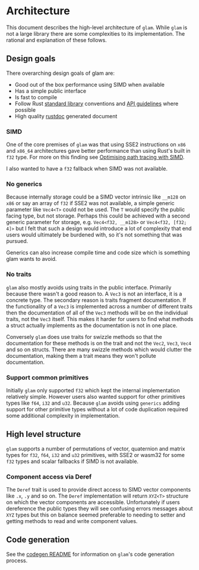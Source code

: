 # Architecture

This document describes the high-level architecture of `glam`. While `glam` is
not a large library there are some complexities to its implementation. The
rational and explanation of these follows.

## Design goals

There overarching design goals of glam are:

* Good out of the box performance using SIMD when available
* Has a simple public interface
* Is fast to compile
* Follow Rust [standard library] conventions and [API guidelines] where possible
* High quality [rustdoc] generated document

[standard library]: https://doc.rust-lang.org/std/index.html
[API guidelines]: https://rust-lang.github.io/api-guidelines
[rustdoc]: https://doc.rust-lang.org/rustdoc/index.html

### SIMD

One of the core premises of `glam` was that using SSE2 instructions on `x86` and
`x86_64` architectures gave better performance than using Rust's built in `f32`
type. For more on this finding see [Optimising path tracing with SIMD].

I also wanted to have a `f32` fallback when SIMD was not available.

[Optimising path tracing with SIMD]: https://bitshifter.github.io/2018/06/04/simd-path-tracing/#converting-vec3-to-sse2.

### No generics

Because internally storage could be a SIMD vector intrinsic like `__m128` on
`x86` or say an array of `f32` if SSE2 was not available, a simple generic
parameter like `Vec4<T>` could not be used. The `T` would specify the public
facing type, but not storage. Perhaps this could be achieved with a second
generic parameter for storage, e.g. `Vec4<f32, __m128>` or `Vec4<f32, [f32; 4]>`
but I felt that such a design would introduce a lot of complexity that end users
would ultimately be burdened with, so it's not something that was pursued.

Generics can also increase compile time and code size which is something glam
wants to avoid.

### No traits

`glam` also mostly avoids using traits in the public interface. Primarily
because there wasn't a good reason to. A `Vec3` is not an interface, it is a
concrete type. The secondary reason is traits fragment documentation. If the
functionality of a `Vec3` is implemented across a number of different traits
then the documentation of all of the `Vec3` methods will be on the individual
traits, not the `Vec3` itself. This makes it harder for users to find what
methods a struct actually implements as the documentation is not in one place.

Conversely `glam` does use traits for swizzle methods so that the documentation
for these methods is on the trait and not the `Vec2`, `Vec3`, `Vec4` and so on
structs. There are many swizzle methods which would clutter the documentation,
making them a trait means they won't pollute documentation.

### Support common primitives

Initially `glam` only supported `f32` which kept the internal implementation
relatively simple. However users also wanted support for other primitives types
like `f64`, `i32` and `u32`. Because `glam` avoids using `generics` adding
support for other primitive types without a lot of code duplication required
some additional complexity in implementation.

## High level structure

`glam` supports a number of permutations of vector, quaternion and matrix types
for `f32`, `f64`, `i32` and `u32` primitives, with SSE2 or wasm32 for some `f32`
types and scalar fallbacks if SIMD is not available.

### Component access via Deref

The `Deref` trait is used to provide direct access to SIMD vector components
like `.x`, `.y` and so on.  The `Deref` implementation will return `XYZ<T>`
structure on which the vector components are accessible. Unfortunately if users
dereference the public types they will see confusing errors messages about
`XYZ` types but this on balance seemed preferable to needing to setter and
getting methods to read and write component values.

## Code generation

See the [codegen README] for information on `glam`'s code generation process.

[codegen README]: codegen/README.md

